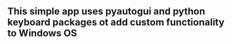## This simple app uses pyautogui and python keyboard packages ot add custom functionality to Windows OS ## 
